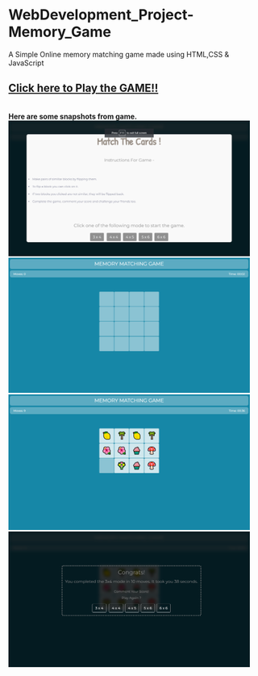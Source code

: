 # WebDevelopment_Project-Memory_Game

A Simple Online memory matching game made using HTML,CSS &amp; JavaScript

## <b> [Click here to Play the GAME!!](https://nmnkmr.github.io/Project-MemoryCard/)


<br>
Here are some snapshots from game.

<img src="gameImages/GameSnapshot1.png" width=95% alt="snapshots">
<img src="gameImages/GameSnapshot2.png" width=95% alt="snapshots">
<img src="gameImages/GameSnapshot3.png" width=95% alt="snapshots">
<img src="gameImages/GameSnapshot4.png" width=95% alt="snapshots">

<br><br>



